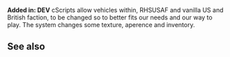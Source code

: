 **Added in: DEV**
cScripts allow vehicles within, RHSUSAF and vanilla US and British faction, to be changed so to better fits our needs and our way to play. The system changes some texture, aperence and inventory.

## See also
